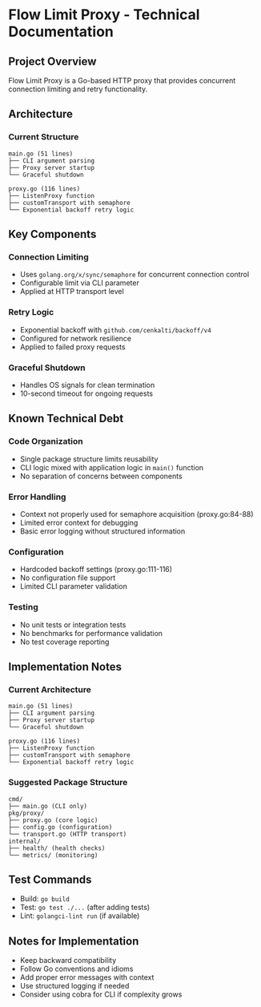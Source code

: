 # Flow Limit Proxy - Technical Documentation

## Project Overview
Flow Limit Proxy is a Go-based HTTP proxy that provides concurrent connection limiting and retry functionality.

## Architecture

### Current Structure
```
main.go (51 lines)
├── CLI argument parsing
├── Proxy server startup
└── Graceful shutdown

proxy.go (116 lines)
├── ListenProxy function
├── customTransport with semaphore
└── Exponential backoff retry logic
```

## Key Components

### Connection Limiting
- Uses `golang.org/x/sync/semaphore` for concurrent connection control
- Configurable limit via CLI parameter
- Applied at HTTP transport level

### Retry Logic
- Exponential backoff with `github.com/cenkalti/backoff/v4`
- Configured for network resilience
- Applied to failed proxy requests

### Graceful Shutdown
- Handles OS signals for clean termination
- 10-second timeout for ongoing requests

## Known Technical Debt

### Code Organization
- Single package structure limits reusability
- CLI logic mixed with application logic in `main()` function
- No separation of concerns between components

### Error Handling
- Context not properly used for semaphore acquisition (proxy.go:84-88)
- Limited error context for debugging
- Basic error logging without structured information

### Configuration
- Hardcoded backoff settings (proxy.go:111-116)
- No configuration file support
- Limited CLI parameter validation

### Testing
- No unit tests or integration tests
- No benchmarks for performance validation
- No test coverage reporting

## Implementation Notes

### Current Architecture
```
main.go (51 lines)
├── CLI argument parsing
├── Proxy server startup
└── Graceful shutdown

proxy.go (116 lines)
├── ListenProxy function
├── customTransport with semaphore
└── Exponential backoff retry logic
```

### Suggested Package Structure
```
cmd/
├── main.go (CLI only)
pkg/proxy/
├── proxy.go (core logic)
├── config.go (configuration)
└── transport.go (HTTP transport)
internal/
├── health/ (health checks)
└── metrics/ (monitoring)
```

## Test Commands
- Build: `go build`
- Test: `go test ./...` (after adding tests)
- Lint: `golangci-lint run` (if available)

## Notes for Implementation
- Keep backward compatibility
- Follow Go conventions and idioms
- Add proper error messages with context
- Use structured logging if needed
- Consider using cobra for CLI if complexity grows